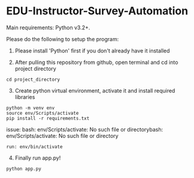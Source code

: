 # EDU-Instructor-Survey-Automation

Main requirements: Python v3.2+.

Please do the following to setup the program:
1. Please install 'Python' first if you don't already have it installed

2. After pulling this repository from github, open terminal and cd into project directory
```
cd project_directory
```

3. Create python virtual environment, activate it and install required libraries
```
python -m venv env 
source env/Scripts/activate
pip install -r requirements.txt
```
issue: bash: env/Scripts/activate: No such file or directorybash: env/Scripts/activate: No such file or directory

```
run: env/bin/activate
`````
4. Finally run app.py!
```
python app.py
```
